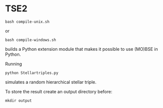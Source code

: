 # TSE2

```
bash compile-unix.sh 
```

or 

```
bash compile-windows.sh
```

builds a Python extension module that makes it possible to use (MO)BSE in Python.

Running 

```
python Stellartriples.py
```

simulates a random hierarchical stellar triple. 

To store the result create an output directory before:

```
mkdir output
```
